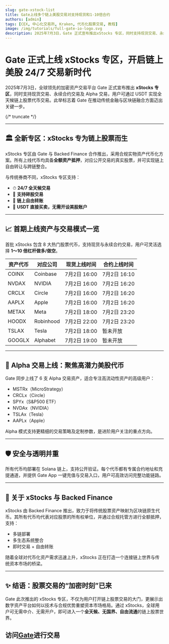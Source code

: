 ```yaml
---
slug: gate-xstock-list
title: Gate上线多个链上美股交易对支持现货和1-10倍合约
authors: [admin]
tags: [CEX, 中心化交易所, Kraken, 代币化股票交易, 教程]
image: /img/tutorials/full-gate-io-logo.svg
description: 2025年7月3日，Gate 正式宣布推出xStocks 专区，同时支持现货交易、永续合约交易及 Alpha 交易。
---
```

# Gate 正式上线 xStocks 专区，开启链上美股 24/7 交易新时代

2025年7月3日，全球领先的加密资产交易平台 Gate 正式宣布推出 **xStocks 专区**，同时支持现货交易、永续合约交易及 Alpha 交易，用户可通过 USDT 实现全天候链上股票代币交易。此举标志着 Gate 在推动传统金融与区块链融合方面迈出关键一步。

{/* truncate */}

------

## 🏛 全新专区：xStocks 专为链上股票而生

xStocks 专区由 Gate 与 Backed Finance 合作推出，采用合规实物资产代币化方案。所有上线代币均具备**全额资产抵押**，对应公开交易的真实股票，并可实现链上自由转让与跨链整合。

与传统券商不同，xStocks 专区支持：

- ⏱ **24/7 全天候交易**
- 🧩 **支持碎股交易**
- 🔗 **链上自由转账**
- 💱 **USDT 直接买卖，无需开设美股账户**

------

## 📈 首期上线资产与交易模式一览

首批 xStocks 包含 8 大热门股票代币，支持现货与永续合约交易，用户可灵活选择 **1～10 倍杠杆做多/做空**。

| 资产代币 | 对应公司  | 现货上线时间 | 合约上线时间 |
| -------- | --------- | ------------ | ------------ |
| COINX    | Coinbase  | 7月2日 16:00 | 7月2日 16:10 |
| NVDAX    | NVIDIA    | 7月2日 16:00 | 7月2日 16:20 |
| CRCLX    | Circle    | 7月2日 16:00 | 7月2日 16:20 |
| AAPLX    | Apple     | 7月2日 16:00 | 7月2日 16:20 |
| METAX    | Meta      | 7月2日 18:00 | 7月2日 23:20 |
| HOODX    | Robinhood | 7月2日 22:00 | 7月2日 23:20 |
| TSLAX    | Tesla     | 7月2日 18:00 | 暂未开放     |
| GOOGLX   | Alphabet  | 7月2日 19:00 | 暂未开放     |



------

## 🔮 Alpha 交易上线：聚焦高潜力美股代币

Gate 同步上线了 6 支 Alpha 交易资产，适合专注高流动性资产的高级用户：

- MSTRx（MicroStrategy）
- CRCLx（Circle）
- SPYx（S&P500 ETF）
- NVDAx（NVIDIA）
- TSLAx（Tesla）
- AAPLx（Apple）

Alpha 模式支持更精细的交易策略及定制参数，是进阶用户关注的重点方向。

------

## 🛡 安全与透明并重

所有代币均部署在 Solana 链上，支持公开验证。每个代币都有专属合约地址和充提通道，并提供 Gate App 一键充值与交易入口，用户可高效访问完整功能链路。

------

## 🧩 关于 xStocks 与 Backed Finance

xStocks 由 Backed Finance 推出，致力于将传统股票资产映射为区块链原生代币。其所有代币均代表对应股票的所有权单位，并通过合规托管方进行全额抵押，支持：

- 多链部署
- 多生态系统整合
- 即时交易 + 自由转账

随着全球对代币化资产需求迅速上升，xStocks 正在打造一个连接链上世界与传统资本市场的桥梁。

------

## ✨ 结语：股票交易的“加密时刻”已来

Gate 此次推出的 xStocks 专区，不仅为用户打开链上股票交易的大门，更展示出数字资产平台如何以技术与合规优势重塑资本市场格局。通过 xStocks，全球用户可无需中介、无需开户，即可进入一个**全天候、无国界、自由流通**的链上股票世界。

##       访问[Gate](https://www.gateweb.xyz/share/bvbnafk)进行交易